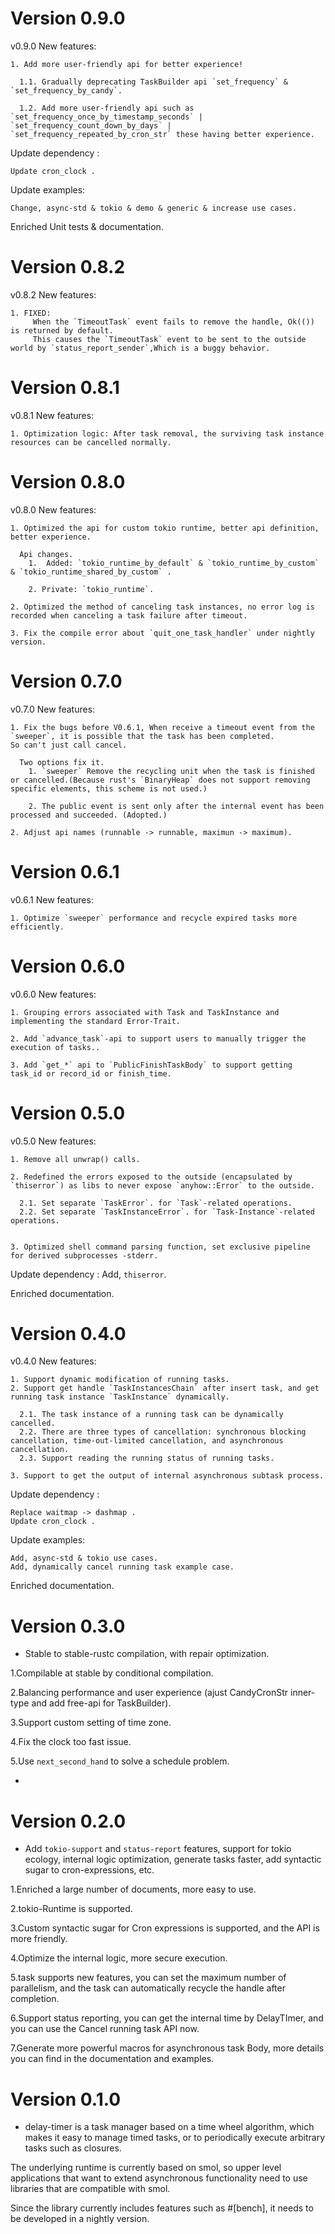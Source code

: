 # Version 0.9.0 

v0.9.0 New features:


    1. Add more user-friendly api for better experience!
    
      1.1. Gradually deprecating TaskBuilder api `set_frequency` & `set_frequency_by_candy`.
      
      1.2. Add more user-friendly api such as `set_frequency_once_by_timestamp_seconds` | `set_frequency_count_down_by_days` | `set_frequency_repeated_by_cron_str` these having better experience.
    

Update dependency :

    Update cron_clock .

Update examples:

    Change, async-std & tokio & demo & generic & increase use cases.

Enriched Unit tests & documentation.
# Version 0.8.2

v0.8.2 New features:

    1. FIXED:
         When the `TimeoutTask` event fails to remove the handle, Ok(()) is returned by default.
         This causes the `TimeoutTask` event to be sent to the outside world by `status_report_sender`,Which is a buggy behavior.
# Version 0.8.1

v0.8.1 New features:

    1. Optimization logic: After task removal, the surviving task instance resources can be cancelled normally.

# Version 0.8.0

v0.8.0 New features:

    1. Optimized the api for custom tokio runtime, better api definition, better experience.

      Api changes.
        1.  Added: `tokio_runtime_by_default` & `tokio_runtime_by_custom` & `tokio_runtime_shared_by_custom` .

        2. Private: `tokio_runtime`.
  
    2. Optimized the method of canceling task instances, no error log is recorded when canceling a task failure after timeout.

    3. Fix the compile error about `quit_one_task_handler` under nightly version.
# Version 0.7.0

v0.7.0 New features:

    1. Fix the bugs before V0.6.1, When receive a timeout event from the `sweeper`, it is possible that the task has been completed.
    So can't just call cancel.

      Two options fix it.
        1. `sweeper` Remove the recycling unit when the task is finished or cancelled.(Because rust's `BinaryHeap` does not support removing specific elements, this scheme is not used.)

        2. The public event is sent only after the internal event has been processed and succeeded. (Adopted.)
  
    2. Adjust api names (runnable -> runnable, maximun -> maximum).

# Version 0.6.1

v0.6.1 New features:


    1. Optimize `sweeper` performance and recycle expired tasks more efficiently.

# Version 0.6.0 

v0.6.0 New features:


    1. Grouping errors associated with Task and TaskInstance and implementing the standard Error-Trait.
    
    2. Add `advance_task`-api to support users to manually trigger the execution of tasks..
    
    3. Add `get_*` api to `PublicFinishTaskBody` to support getting task_id or record_id or finish_time.

# Version 0.5.0 

v0.5.0 New features:


    1. Remove all unwrap() calls.
    
    2. Redefined the errors exposed to the outside (encapsulated by `thiserror`) as libs to never expose `anyhow::Error` to the outside.
    
      2.1. Set separate `TaskError`. for `Task`-related operations.
      2.2. Set separate `TaskInstanceError`. for `Task-Instance`-related operations.
    
    
    3. Optimized shell command parsing function, set exclusive pipeline for derived subprocesses -stderr.


Update dependency :
    Add, `thiserror`.


Enriched documentation.


# Version 0.4.0 

v0.4.0 New features:


    1. Support dynamic modification of running tasks.
    2. Support get handle `TaskInstancesChain` after insert task, and get running task instance `TaskInstance` dynamically.
    
      2.1. The task instance of a running task can be dynamically cancelled.
      2.2. There are three types of cancellation: synchronous blocking cancellation, time-out-limited cancellation, and asynchronous cancellation.
      2.3. Support reading the running status of running tasks.
    
    3. Support to get the output of internal asynchronous subtask process.

Update dependency :

    Replace waitmap -> dashmap .
    Update cron_clock .

Update examples:

    Add, async-std & tokio use cases.
    Add, dynamically cancel running task example case.

Enriched documentation.



# Version 0.3.0 

- Stable to stable-rustc compilation, with repair optimization.

1.Compilable at stable by conditional compilation.

2.Balancing performance and user experience (ajust CandyCronStr inner-type and add free-api for TaskBuilder).

3.Support custom setting of time zone.

4.Fix the clock too fast issue.

5.Use `next_second_hand` to solve a schedule problem.

- 
# Version 0.2.0

- Add `tokio-support` and `status-report`  features, support for tokio ecology, internal logic optimization, generate tasks faster, add syntactic sugar to cron-expressions, etc.

1.Enriched a large number of documents, more easy to use.

2.tokio-Runtime is supported.

3.Custom syntactic sugar for Cron expressions is supported, and the API is more friendly.

4.Optimize the internal logic, more secure execution.

5.task supports new features, you can set the maximum number of parallelism, and the task can automatically recycle the handle after completion.

6.Support status reporting, you can get the internal time by DelayTImer, and you can use the Cancel running task API now.

7.Generate more powerful macros for asynchronous task Body, more details you can find in the documentation and examples.

# Version 0.1.0

- delay-timer is a task manager based on a time wheel algorithm, which makes it easy to manage timed tasks, or to periodically execute arbitrary tasks such as closures.

The underlying runtime is currently based on smol, so upper level applications that want to extend asynchronous functionality need to use libraries that are compatible with smol.

Since the library currently includes features such as #[bench], it needs to be developed in a nightly version.
